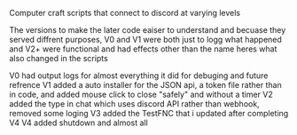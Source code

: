 Computer craft scripts that connect to discord at varying levels

The versions to make the later code eaiser to understand and becuase they served diffrent purposes, V0 and V1 were both just to logg what happened and V2+ were functional and had effects other than the name heres what also changed in the scripts

V0 had output logs for almost everything it did for debuging and future refrence
V1 added a auto installer for the JSON api, a token file rather than in code, and added mouse click to close "safely" and without a timer
V2 added the type in chat which uses discord API rather than webhook, removed some loging
V3 added the TestFNC that i updated after completing V4
V4 added shutdown and almost all